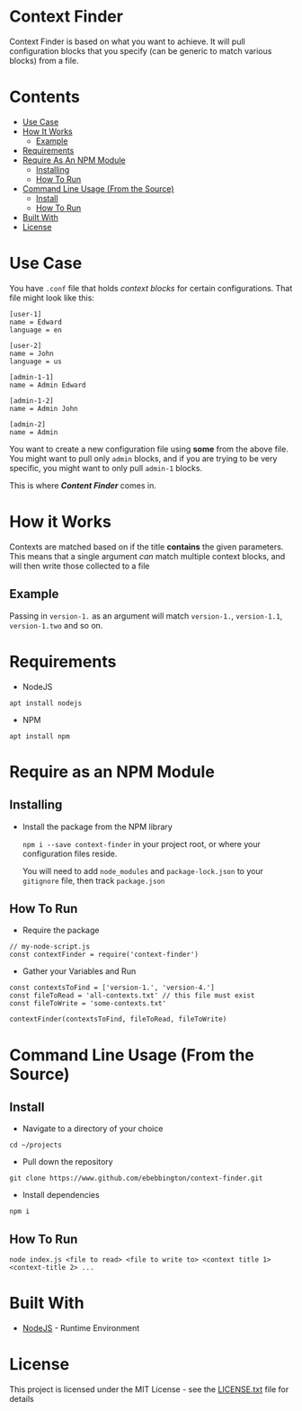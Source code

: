 # Context Finder

Context Finder is based on what you want to achieve. It will pull configuration blocks that you specify (can be generic to match various blocks) from a file.

# Contents

* [Use Case](#use-case)
* [How It Works](#how-it-works)
    * [Example](#example)
* [Requirements](#requirements)
* [Require As An NPM Module](#require-as-an-npm-module)
    * [Installing](#installing)
    * [How To Run](#how-to-run)
* [Command Line Usage (From the Source)](#command-line-usage-from-the-source)
    * [Install](#install)
    * [How To Run](#how-to-run)  
* [Built With](#built-with)
* [License](#license) 

# Use Case

You have `.conf` file that holds *context blocks* for certain configurations. That file might look like this:

```
[user-1]
name = Edward
language = en

[user-2]
name = John
language = us

[admin-1-1]
name = Admin Edward

[admin-1-2]
name = Admin John

[admin-2]
name = Admin
```

You want to create a new configuration file using **some** from the above file. You might want to pull only `admin` blocks, and if you are trying to be very specific, you might want to only pull `admin-1` blocks.

This is where ***Content Finder*** comes in.

# How it Works

Contexts are matched based on if the title **contains** the given parameters. This means that a single argument *can* match multiple context blocks, and will then write those collected to a file

## Example

Passing in `version-1.` as an argument will match `version-1.`, `version-1.1`, `version-1.two` and so on.

# Requirements

* NodeJS

`apt install nodejs`

* NPM

`apt install npm`

# Require as an NPM Module

## Installing

* Install the package from the NPM library

	`npm i --save context-finder` in your project root, or where your configuration files reside.

	You will need to add `node_modules` and `package-lock.json` to your `gitignore` file, then track `package.json`

## How To Run

* Require the package

```
// my-node-script.js
const contextFinder = require('context-finder')
```

* Gather your Variables and Run

```
const contextsToFind = ['version-1.', 'version-4.']
const fileToRead = 'all-contexts.txt' // this file must exist
const fileToWrite = 'some-contexts.txt'

contextFinder(contextsToFind, fileToRead, fileToWrite)
```

# Command Line Usage (From the Source)

## Install

* Navigate to a directory of your choice

`cd ~/projects`

* Pull down the repository
	
`git clone https://www.github.com/ebebbington/context-finder.git`
	
* Install dependencies

`npm i`

## How To Run

`node index.js <file to read> <file to write to> <context title 1> <context-title 2> ...`

# Built With

* [NodeJS](https://www.nodejs.org) - Runtime Environment

# License

This project is licensed under the MIT License - see the [LICENSE.txt](LICENSE.txt) file for details
